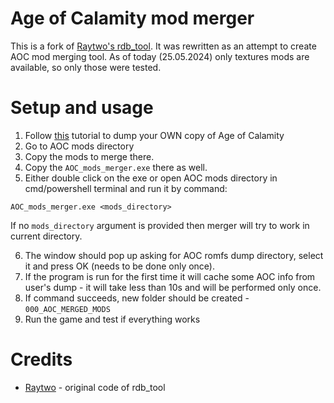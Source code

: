 # Age of Calamity mod merger

This is a fork of [Raytwo's rdb_tool](https://github.com/Raytwo/rdb_tool). It was rewritten as an attempt to create AOC mod merging tool. As of today (25.05.2024) only textures mods are available, so only those were tested.

# Setup and usage

1. Follow [this](https://gamebanana.com/tuts/17528#H1_0) tutorial to dump your OWN copy of Age of Calamity
2. Go to AOC mods directory
3. Copy the mods to merge there.
4. Copy the `AOC_mods_merger.exe` there as well.
5. Either double click on the exe or open AOC mods directory in cmd/powershell terminal and run it by command:

```
AOC_mods_merger.exe <mods_directory>
```
If no `mods_directory` argument is provided then merger will try to work in current directory.

6. The window should pop up asking for AOC romfs dump directory, select it and press OK (needs to be done only once).
7. If the program is run for the first time it will cache some AOC info from user's dump - it will take less than 10s and will be performed only once.
8. If command succeeds, new folder should be created - `000_AOC_MERGED_MODS`
9. Run the game and test if everything works

# Credits

- [Raytwo](https://github.com/Raytwo) - original code of rdb_tool